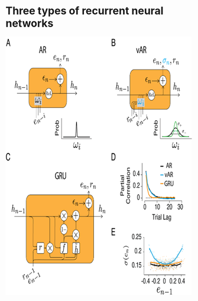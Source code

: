 # Three types of recurrent neural networks
<p align="center">
  <img src="cell.png" height="700" >
</p>
